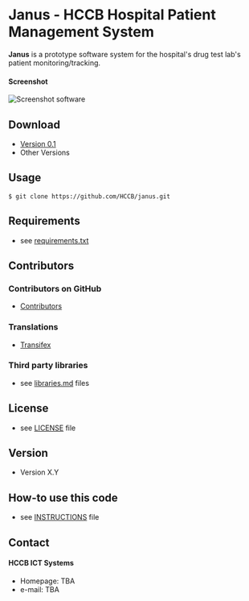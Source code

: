 Janus - HCCB Hospital Patient Management System
======
**Janus** is a prototype software system for the hospital's drug test lab's patient monitoring/tracking. 


#### Screenshot
![Screenshot software](http://url/screenshot-software.png "screenshot software")

## Download
* [Version 0.1](https://github.com/HCCB/janus/archive/master.zip)
* Other Versions

## Usage
```
$ git clone https://github.com/HCCB/janus.git
```

## Requirements
* see [requirements.txt](https://github.com/HCCB/janus/blob/master/requirements.txt)

## Contributors

### Contributors on GitHub
* [Contributors](https://github.com/HCCB/janus/graphs/contributors)

### Translations
* [Transifex](https://www.transifex.com/projects/p/janus/)

### Third party libraries
* see [libraries.md](https://github.com/HCCB/janus/blob/master/libraries.md) files

## License 
* see [LICENSE](https://github.com/HCCB/janus/blob/master/LICENSE.md) file

## Version 
* Version X.Y

## How-to use this code
* see [INSTRUCTIONS](https://github.com/HCCB/janus/blob/master/INSTRUCTIONS.md) file

## Contact
#### HCCB ICT Systems
* Homepage: TBA
* e-mail: TBA

